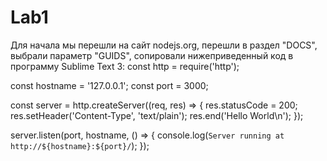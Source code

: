 # Lab1
Для начала мы перешли на сайт nodejs.org, перешли в раздел "DOCS", выбрали параметр "GUIDS", сопировали нижеприведенный код в программу Sublime Text 3:
const http = require('http');

const hostname = '127.0.0.1';
const port = 3000;

const server = http.createServer((req, res) => {
  res.statusCode = 200;
  res.setHeader('Content-Type', 'text/plain');
  res.end('Hello World\n');
});

server.listen(port, hostname, () => {
  console.log(`Server running at http://${hostname}:${port}/`);
});
